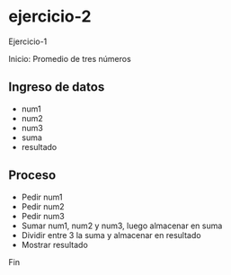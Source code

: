 # ejercicio-2
Ejercicio-1

Inicio: Promedio de tres números

## Ingreso de datos

- num1
- num2
- num3
- suma
- resultado

## Proceso

- Pedir num1
- Pedir num2
- Pedir num3
- Sumar num1, num2 y num3, luego almacenar en suma
- Dividir entre 3 la suma y almacenar en resultado
- Mostrar resultado

Fin
